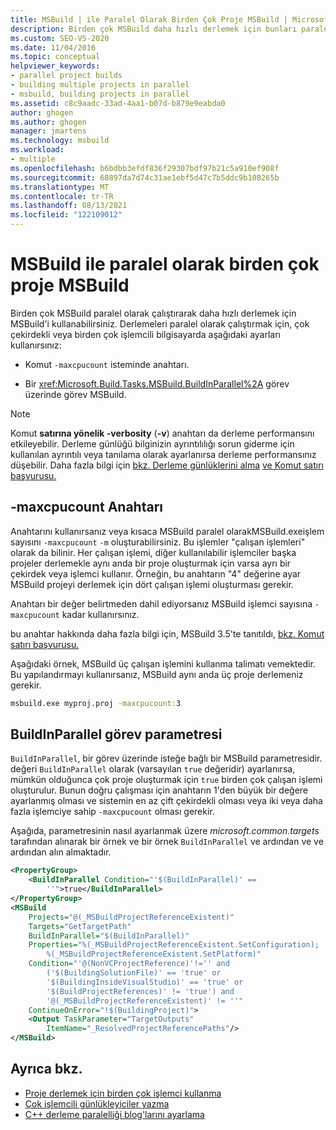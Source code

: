 ```yaml
---
title: MSBuild | ile Paralel Olarak Birden Çok Proje MSBuild | Microsoft Docs
description: Birden çok MSBuild daha hızlı derlemek için bunları paralel olarak çalıştırarak kullanabileceğiniz uygulama ayarları hakkında bilgi edinebilirsiniz.
ms.custom: SEO-VS-2020
ms.date: 11/04/2016
ms.topic: conceptual
helpviewer_keywords:
- parallel project builds
- building multiple projects in parallel
- msbuild, building projects in parallel
ms.assetid: c8c9aadc-33ad-4aa1-b07d-b879e9eabda0
author: ghogen
ms.author: ghogen
manager: jmartens
ms.technology: msbuild
ms.workload:
- multiple
ms.openlocfilehash: b6bdbb3efdf836f29307bdf97b21c5a910ef908f
ms.sourcegitcommit: 68897da7d74c31ae1ebf5d47c7b5ddc9b108265b
ms.translationtype: MT
ms.contentlocale: tr-TR
ms.lasthandoff: 08/13/2021
ms.locfileid: "122109012"
---
```

# <a name="build-multiple-projects-in-parallel-with-msbuild"></a>MSBuild ile paralel olarak birden çok proje MSBuild

Birden çok MSBuild paralel olarak çalıştırarak daha hızlı derlemek için MSBuild'i kullanabilirsiniz. Derlemeleri paralel olarak çalıştırmak için, çok çekirdekli veya birden çok işlemcili bilgisayarda aşağıdaki ayarları kullanırsınız:

- Komut `-maxcpucount` isteminde anahtarı.

- Bir <xref:Microsoft.Build.Tasks.MSBuild.BuildInParallel%2A> görev üzerinde görev MSBuild.

> [!NOTE]
> Komut **satırına yönelik -verbosity** (**-v**) anahtarı da derleme performansını etkileyebilir. Derleme günlüğü bilginizin ayrıntılılığı sorun giderme için kullanılan ayrıntılı veya tanılama olarak ayarlanırsa derleme performansınız düşebilir. Daha fazla bilgi için [bkz. Derleme günlüklerini alma](../msbuild/obtaining-build-logs-with-msbuild.md) [ve Komut satırı başvurusu.](../msbuild/msbuild-command-line-reference.md)

## <a name="-maxcpucount-switch"></a>-maxcpucount Anahtarı

Anahtarını kullanırsanız veya kısaca MSBuild paralel olarakMSBuild.exeişlem sayısını `-maxcpucount` `-m` oluşturabilirsiniz.  Bu işlemler "çalışan işlemleri" olarak da bilinir. Her çalışan işlemi, diğer kullanılabilir işlemciler başka projeler derlemekle aynı anda bir proje oluşturmak için varsa ayrı bir çekirdek veya işlemci kullanır. Örneğin, bu anahtarın "4" değerine ayar MSBuild projeyi derlemek için dört çalışan işlemi oluşturması gerekir.

Anahtarı bir değer belirtmeden dahil ediyorsanız MSBuild işlemci sayısına `-maxcpucount` kadar kullanırsınız.

bu anahtar hakkında daha fazla bilgi için, MSBuild 3.5'te tanıtıldı, [bkz. Komut satırı başvurusu.](../msbuild/msbuild-command-line-reference.md)

Aşağıdaki örnek, MSBuild üç çalışan işlemini kullanma talimatı vemektedir. Bu yapılandırmayı kullanırsanız, MSBuild aynı anda üç proje derlemeniz gerekir.

```cmd
msbuild.exe myproj.proj -maxcpucount:3
```

## <a name="buildinparallel-task-parameter"></a>BuildInParallel görev parametresi

`BuildInParallel`, bir görev üzerinde isteğe bağlı bir MSBuild parametresidir. değeri `BuildInParallel` olarak (varsayılan `true` değeridir) ayarlanırsa, mümkün olduğunca çok proje oluşturmak için `true` birden çok çalışan işlemi oluşturulur. Bunun doğru çalışması için anahtarın 1'den büyük bir değere ayarlanmış olması ve sistemin en az çift çekirdekli olması veya iki veya daha fazla işlemciye sahip `-maxcpucount` olması gerekir.

Aşağıda, parametresinin nasıl ayarlanmak üzere *microsoft.common.targets* tarafından alınarak bir örnek ve bir örnek `BuildInParallel` ve ardından ve ve ardından alın almaktadır.

```xml
<PropertyGroup>
    <BuildInParallel Condition="'$(BuildInParallel)' ==
        ''">true</BuildInParallel>
</PropertyGroup>
<MSBuild
    Projects="@(_MSBuildProjectReferenceExistent)"
    Targets="GetTargetPath"
    BuildInParallel="$(BuildInParallel)"
    Properties="%(_MSBuildProjectReferenceExistent.SetConfiguration);
        %(_MSBuildProjectReferenceExistent.SetPlatform)"
    Condition="'@(NonVCProjectReference)'!='' and
        ('$(BuildingSolutionFile)' == 'true' or
        '$(BuildingInsideVisualStudio)' == 'true' or
        '$(BuildProjectReferences)' != 'true') and
        '@(_MSBuildProjectReferenceExistent)' != ''"
    ContinueOnError="!$(BuildingProject)">
    <Output TaskParameter="TargetOutputs"
        ItemName="_ResolvedProjectReferencePaths"/>
</MSBuild>
```

## <a name="see-also"></a>Ayrıca bkz.

- [Proje derlemek için birden çok işlemci kullanma](../msbuild/using-multiple-processors-to-build-projects.md)
- [Çok işlemcili günlükleyiciler yazma](../msbuild/writing-multi-processor-aware-loggers.md)
- [C++ derleme paralelliği blog'larını ayarlama](https://devblogs.microsoft.com/visualstudio/tuning-c-build-parallelism-in-vs2010/)
